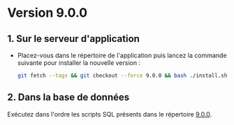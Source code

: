 # Version 9.0.0

## 1. Sur le serveur d'application

- Placez-vous dans le répertoire de l'application puis lancez la commande suivante
  pour installer la nouvelle version :

  ```bash
  git fetch --tags && git checkout --force 9.0.0 && bash ./install.sh
  ```

## 2. Dans la base de données

Exécutez dans l'ordre les scripts SQL présents dans le répertoire [9.0.0](9.0.0).
